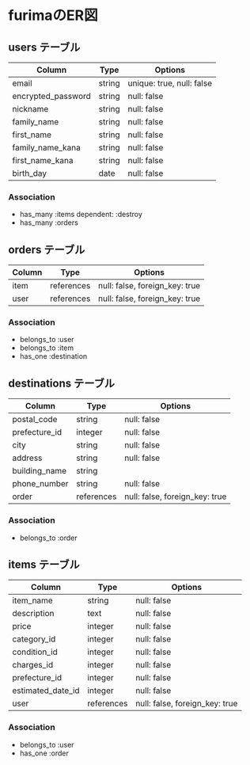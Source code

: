 # furimaのER図

## users テーブル

| Column             | Type   | Options                  |
| ------------------ | ------ | ------------------------ |
| email              | string | unique: true, null: false|
| encrypted_password | string | null: false              |
| nickname           | string | null: false              |
| family_name        | string | null: false              |
| first_name         | string | null: false              |
| family_name_kana   | string | null: false              |
| first_name_kana    | string | null: false              |
| birth_day          |  date  | null: false              |

### Association

- has_many :items dependent: :destroy
- has_many :orders

## orders テーブル

| Column         | Type       | Options                        |
| -------------- | ---------- | ------------------------------ |
| item           | references | null: false, foreign_key: true |
| user           | references | null: false, foreign_key: true |

### Association

- belongs_to :user
- belongs_to :item
- has_one :destination

## destinations テーブル

| Column        | Type       | Options                        |
| ------------- | ---------- | ------------------------------ |
| postal_code   | string     | null: false                    |
| prefecture_id | integer    | null: false                    |
| city          | string     | null: false                    |
| address       | string     | null: false                    |
| building_name | string     |                                |
| phone_number  | string     | null: false                    |
| order         | references | null: false, foreign_key: true |

### Association

- belongs_to :order

## items テーブル

| Column            | Type       | Options                        |
| ----------------- | ---------- | ------------------------------ |
| item_name         | string     | null: false                    |
| description       | text       | null: false                    |
| price             | integer    | null: false                    |
| category_id       | integer    | null: false                    |
| condition_id      | integer    | null: false                    |
| charges_id        | integer    | null: false                    |
| prefecture_id     | integer    | null: false                    |
| estimated_date_id | integer    | null: false                    |
| user              | references | null: false, foreign_key: true |

### Association

- belongs_to :user
- has_one :order